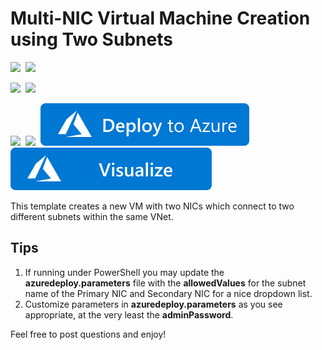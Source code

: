 # Multi-NIC Virtual Machine Creation using Two Subnets

<IMG SRC="https://azurequickstartsservice.blob.core.windows.net/badges/101-1vm-2nics-2subnets-1vnet/PublicLastTestDate.svg" />&nbsp;
<IMG SRC="https://azurequickstartsservice.blob.core.windows.net/badges/101-1vm-2nics-2subnets-1vnet/PublicDeployment.svg" />&nbsp;

<IMG SRC="https://azurequickstartsservice.blob.core.windows.net/badges/101-1vm-2nics-2subnets-1vnet/FairfaxLastTestDate.svg" />&nbsp;
<IMG SRC="https://azurequickstartsservice.blob.core.windows.net/badges/101-1vm-2nics-2subnets-1vnet/FairfaxDeployment.svg" />&nbsp;

<IMG SRC="https://azurequickstartsservice.blob.core.windows.net/badges/101-1vm-2nics-2subnets-1vnet/BestPracticeResult.svg" />&nbsp;
<IMG SRC="https://azurequickstartsservice.blob.core.windows.net/badges/101-1vm-2nics-2subnets-1vnet/CredScanResult.svg" />&nbsp;
<a href="https://portal.azure.com/#create/Microsoft.Template/uri/https%3A%2F%2Fraw.githubusercontent.com%2FAzure%2Fazure-quickstart-templates%2Fmaster%2F101-1vm-2nics-2subnets-1vnet%2Fazuredeploy.json" target="_blank">
    <img src="https://raw.githubusercontent.com/Azure/azure-quickstart-templates/master/1-CONTRIBUTION-GUIDE/images/deploytoazure.svg?sanitize=true"/>
</a>
<a href="http://armviz.io/#/?load=https%3A%2F%2Fraw.githubusercontent.com%2FAzure%2Fazure-quickstart-templates%2Fmaster%2F101-1vm-2nics-2subnets-1vnet%2Fazuredeploy.json" target="_blank">
    <img src="https://raw.githubusercontent.com/Azure/azure-quickstart-templates/master/1-CONTRIBUTION-GUIDE/images/visualizebutton.svg?sanitize=true"/>
</a>

This template creates a new VM with two NICs which connect to two different subnets within the same VNet.

## Tips

1. If running under PowerShell you may update the **azuredeploy.parameters** file with the **allowedValues** for the subnet name of the Primary NIC and Secondary NIC for a nice dropdown list.
2. Customize parameters in **azuredeploy.parameters** as you see appropriate, at the very least the **adminPassword**.

Feel free to post questions and enjoy!

